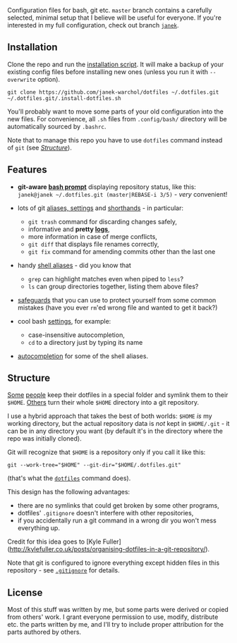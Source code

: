 Configuration files for bash, git etc. `master` branch contains a carefully
selected, minimal setup that I believe will be useful for everyone.  If you're
interested in my full configuration, check out branch
[`janek`](https://github.com/janek-warchol/dotfiles/tree/janek).



Installation
------------

Clone the repo and run the [installation script](.install-dotfiles.sh).
It will make a backup of your existing config files before installing new ones
(unless you run it with `--overwrite` option).

    git clone https://github.com/janek-warchol/dotfiles ~/.dotfiles.git
    ~/.dotfiles.git/.install-dotfiles.sh

You'll probably want to move some parts of your old configuration into
the new files.  For convenience, all `.sh` files from `.config/bash/` directory
will be automatically sourced by `.bashrc`.

Note that to manage this repo you have to use `dotfiles` command instead of `git`
(see [_Structure_](README.md#structure)).



Features
--------

- **git-aware [bash prompt](.config/bash/prompt.sh)** displaying repository status, like this:  
  `janek@janek ~/.dotfiles.git (master|REBASE-i 3/5)` - _very_ convenient!

- lots of git [aliases, settings](.config/git/config) and
  [shorthands](.config/bash/git-aliases.sh) - in particular:
  - `git trash` command for discarding changes safely,
  - informative and **pretty [logs](.config/git/config#L44)**,
  - more information in case of merge conflicts,
  - `git diff` that displays file renames correctly,
  - `git fix` command for amending commits other than the last one

- handy [shell aliases](.config/bash/aliases.sh) - did you know that
  - `grep` can highlight matches even when piped to `less`?
  - `ls` can group directories together, listing them above files?

- [safeguards](.config/bash/safeguards.sh) that you can use to protect yourself from
  some common mistakes (have you ever `rm`'ed wrong file and wanted to get it back?)

- cool bash [settings](.config/bash/settings.sh), for example:
  - case-insensitive autocompletion,
  - `cd` to a directory just by typing its name

- [autocompletion](.config/bash/autocompletion.sh) for some of the shell aliases.



Structure
---------

[Some](https://github.com/ryanb/dotfiles)
[people](http://www.anishathalye.com/2014/08/03/managing-your-dotfiles/)
keep their dotfiles in a special folder and symlink them to their `$HOME`.
[Others](https://github.com/rtomayko/dotfiles)
turn their whole `$HOME` directory into a git repository.

I use a hybrid approach that takes the best of both worlds: `$HOME` _is_
my working directory, but the actual repository data is _not_ kept in `$HOME/.git` -
it can be in any directory you want (by default it's in the directory where
the repo was initially cloned).

Git will recognize that `$HOME` is a repository only if you call it like this:

    git --work-tree="$HOME" --git-dir="$HOME/.dotfiles.git"

(that's what the [`dotfiles`](.bashrc#L4) command does).

This design has the following advantages:
- there are no symlinks that could get broken by some other programs,
- dotfiles' `.gitignore` doesn't interfere with other repositories,
- if you accidentally run a git command in a wrong dir you won't mess everything up.

Credit for this idea goes to [Kyle Fuller]
(http://kylefuller.co.uk/posts/organising-dotfiles-in-a-git-repository/).

Note that git is configured to ignore everything except hidden files in this
repository - see [`.gitignore`](.gitignore) for details.



License
-------

Most of this stuff was written by me, but some parts were derived or copied
from others' work.  I grant everyone permission to use, modify, distribute
etc. the parts written by me, and I'll try to include proper attribution for
the parts authored by others.
